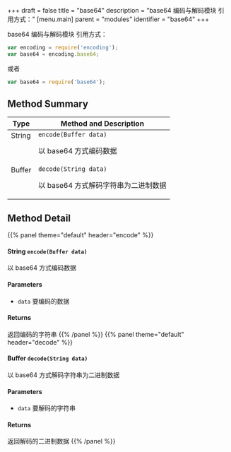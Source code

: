 +++
draft = false
title = "base64"
description = "base64 编码与解码模块 引用方式："
[menu.main]
parent = "modules"
identifier = "base64"
+++

base64 编码与解码模块 引用方式：

```js
var encoding = require('encoding');
var base64 = encoding.base64;
```
 或者 
```js
var base64 = require('base64');
```

## Method Summary

Type                           | Method and Description
-------------------------------|---------------------------------------------
String            | `encode(Buffer data)`<p>以 base64 方式编码数据</p>
Buffer            | `decode(String data)`<p>以 base64 方式解码字符串为二进制数据</p>

## Method Detail

{{% panel theme="default" header="encode" %}}
#### **String** `encode(Buffer data)`

以 base64 方式编码数据

#### Parameters
* `data` 要编码的数据 

#### Returns
返回编码的字符串
{{% /panel %}}
{{% panel theme="default" header="decode" %}}
#### **Buffer** `decode(String data)`

以 base64 方式解码字符串为二进制数据

#### Parameters
* `data` 要解码的字符串 

#### Returns
返回解码的二进制数据
{{% /panel %}}

<style>
  td {
    vertical-align: top;
  }
</style>